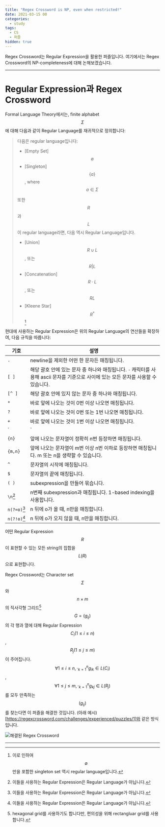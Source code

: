 ```yaml
---
title: "Regex Crossword is NP, even when restricted!"
date: 2021-03-15 00
categories:
  - study
tags:
  - CS
  - 퍼즐
hidden: true
---
```


Regex Crossword는 Regular Expression을 활용한 퍼즐입니다. 여기에서는 Regex Crossword의 NP-completeness에 대해 논해보겠습니다.

---

# Regular Expression과 Regex Crossword

Formal Language Theory에서는, finite alphabet $$\Sigma$$에 대해 다음과 같이 Regular Language를 재귀적으로 정의합니다:

> 다음은 regular language입니다:
>
> - [Empty Set] $$\emptyset$$
> - [Singleton] $$\{a\}$$, where $$a \in \Sigma$$
>
> 또한 $$R$$과 $$L$$이 regular language라면, 다음 역시 Regular Language입니다.
>
> - [Union] $$R \cup L$$, 또는 $$R|L$$
> - [Concatenation] $$R \cdot L$$, 또는 $$RL$$
> - [Kleene Star] $$R^{*}$$[^a]

현대에 사용하는 Regular Expression은 위의 Regular Language의 연산들을 확장하여, 다음 규칙을 따릅니다:

| 기호         | 설명                                                         |
| ------------ | ------------------------------------------------------------ |
| `.`          | newline을 제외한 어떤 한 문자든 매칭됩니다.                  |
| `[ ]`        | 해당 괄호 안에 있는 문자 중 하나와 매칭됩니다. `-` 캐릭터를 사용해 ascii 문자를 기준으로 사이에 있는 모든 문자를 사용할 수 있습니다. |
| `[^ ]`       | 해당 괄호 안에 있지 않는 문자 중 하나와 매칭됩니다.          |
| `*`          | 바로 앞에 나오는 것이 0번 이상 나오면 매칭됩니다.            |
| `?`          | 바로 앞에 나오는 것이 0번 또는 1번 나오면 매칭됩니다.        |
| `+`          | 바로 앞에 나오는 것이 1번 이상 나오면 매칭됩니다.            |
| `|`          | 바로 앞에 나오는 것 또는 바로 뒤에 나오는 것과 매칭됩니다.   |
| `{n}`        | 앞에 나오는 문자열이 정확히 n번 등장하면 매칭됩니다.         |
| `{m,n}`      | 앞에 나오는 문자열이 m번 이상 n번 이하로 등장하면 매칭됩니다. m 또는 n을 생략할 수 있습니다. |
| `^`          | 문자열의 시작에 매칭됩니다.                                  |
| `$`          | 문자열의 끝에 매칭됩니다.                                    |
| `( )`        | subexpression을 만들어 묶습니다.                             |
| `\n`[^b]     | n번째 subexpression과 매칭됩니다. 1-based indexing을 사용합니다. |
| `n(?=o)`[^b] | n 뒤에 o가 올 때, n만을 매칭합니다.                          |
| `n(?!o)`[^b] | n 뒤에 o가 오지 않을 때, n만을 매칭합니다.                   |

어떤 Regular Expression $$R$$이 표현할 수 있는 모든 string의 집합을 $$L(R)$$으로 표현합니다.

Regex Crossword는 Character set $$\Sigma$$와 $$n \times m$$의 직사각형 그리드[^c] $$G=\left(g_{ij}\right)$$의 각 행과 열에 대해 Regular Expression $$C_i(1\le i\le n)$$, $$R_j(1 \le j \le m)$$이 주어집니다.  $$\forall 1\le i \le n, \cdot_{k=1}^{n}g_{ik} \in L(C_i)$$, $$\forall 1\le j \le m, \cdot_{k=1}^{n}g_{kj} \in L(R_j)$$를 모두 만족하는 $$\left(g_{ij}\right)$$를 찾는다면 이 퍼즐을 해결한 것입니다. (아래 예시)[https://regexcrossword.com/challenges/experienced/puzzles/1]와 같은 방식입니다.

![해결된 Regex Crossword](/images/regex-crossword.png)



---

[^a]: 이로 인하여 $$\emptyset$$만을 포함한 singleton set 역시 regular language입니다.
[^b]: 이들을 사용하는 Regular Expression은 Regular Language가 아닙니다.
[^c]: hexagonal grid를 사용하기도 합니다만, 편의성을 위해 rectangluar grid를 사용합니다.